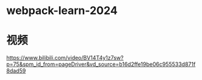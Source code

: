 # webpack-learn-2024

# 视频

https://www.bilibili.com/video/BV14T4y1z7sw?p=75&spm_id_from=pageDriver&vd_source=b16d2ffe19be06c955533d871f8dad59
